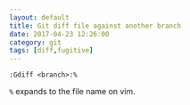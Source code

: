 ```yaml
---
layout: default
title: Git diff file against another branch
date: 2017-04-23 12:26:00
category: git
tags: [diff,fugitive]
---
```

```
:Gdiff <branch>:%
```
`%` expands to the file name on vim.
